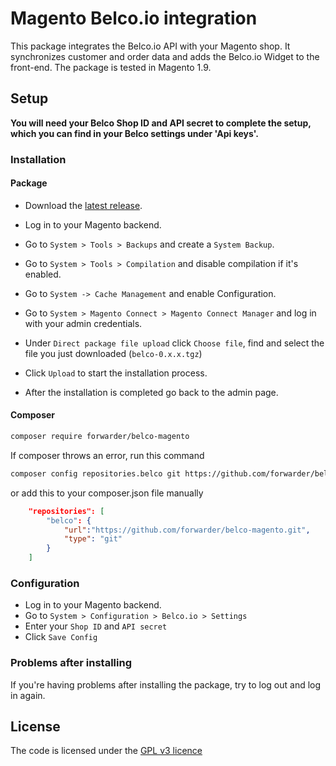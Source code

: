 Magento Belco.io integration
==========================================================

This package integrates the Belco.io API with your Magento shop. It synchronizes customer and order data and adds the Belco.io Widget to the front-end. The package is tested in Magento 1.9.

## Setup

__You will need your Belco Shop ID and API secret to complete the setup, which you can find in your Belco settings under 'Api keys'.__

### Installation

#### Package

- Download the [latest release](https://github.com/forwarder/belco-magento/releases).
- Log in to your Magento backend.
- Go to `System > Tools > Backups` and create a `System Backup`.
- Go to `System > Tools > Compilation` and disable compilation if it's enabled.
- Go to `System -> Cache Management` and enable Configuration.

- Go to `System > Magento Connect > Magento Connect Manager` and log in with your admin credentials.
- Under `Direct package file upload` click `Choose file`, find and select the file you just downloaded (`belco-0.x.x.tgz`)
- Click `Upload` to start the installation process.
- After the installation is completed go back to the admin page.

#### Composer

```bash
composer require forwarder/belco-magento
```

If composer throws an error, run this command
```bash
composer config repositories.belco git https://github.com/forwarder/belco-magento.git
```

or add this to your composer.json file manually
```json
    "repositories": [
        "belco": {     
            "url":"https://github.com/forwarder/belco-magento.git",
            "type": "git"
        }
    ]
```

### Configuration

- Log in to your Magento backend.
- Go to `System > Configuration > Belco.io > Settings`
- Enter your `Shop ID` and `API secret`
- Click `Save Config`

### Problems after installing
If you're having problems after installing the package, try to log out and log in again.

## License
The code is licensed under the [GPL v3 licence][gpl-v3-licence]

[api-keys]: https://app.belco.io/settings/api_keys
[belco-api]: http://docs.belco.io/api/
[gpl-v3-licence]: http://choosealicense.com/licenses/gpl-3.0/
